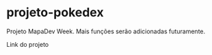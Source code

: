 # projeto-pokedex
Projeto MapaDev Week. Mais funções serão adicionadas futuramente.

<a src="https://flavioporfirio.github.io/projeto-pokedex/"> Link do projeto</a>
